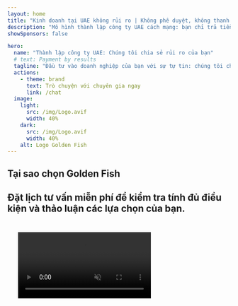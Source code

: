 ```yaml
---
layout: home
title: "Kinh doanh tại UAE không rủi ro | Không phê duyệt, không thanh toán"
description: "Mô hình thành lập công ty UAE cách mạng: bạn chỉ trả tiền sau khi thành công. Hướng dẫn chuyên nghiệp qua từng giai đoạn với tỷ lệ thành công 90%+."
showSponsors: false

hero:
  name: "Thành lập công ty UAE: Chúng tôi chia sẻ rủi ro của bạn"
  # text: Payment by results
  tagline: "Đầu tư vào doanh nghiệp của bạn với sự tự tin: chúng tôi chỉ được trả tiền sau khi đăng ký công ty thành công. <span class='hl'>Thành công của bạn là mục tiêu duy nhất của chúng tôi</span>."
  actions:
    - theme: brand
      text: Trò chuyện với chuyên gia ngay
      link: /chat
  image:
    light:
      src: /img/Logo.avif
      width: 40%
    dark:
      src: /img/Logo.avif
      width: 40%
    alt: Logo Golden Fish
---
```


<FeatureBlock :card="{
  title: 'Lợi thế của bạn — Trách nhiệm của chúng tôi',
  details: 'UAE cung cấp nhiều lợi thế cho các doanh nhân và nhà đầu tư quốc tế đang tìm kiếm môi trường kinh doanh thuận lợi. \n\n* Thuế suất thấp: Chỉ 9% thuế doanh nghiệp và 5% VAT không có thuế thu nhập cá nhân\n* 100% sở hữu nước ngoài: Kiểm soát hoàn toàn công ty của bạn mà không cần đối tác địa phương\n* Không kiểm soát tiền tệ: Chuyển lợi nhuận và đổi tiền tệ không hạn chế\n\n[Xem danh sách đầy đủ](/uae-business/company-registration/benefits-problems#benefits-of-doing-business-in-the-uae)',
  link: '/uae-business/company-registration/benefits-problems#benefits-of-doing-business-in-the-uae',
  src: {
    light: '/img/iStock-1331100622.jpg',
    dark: '/img/iStock-1203821481.avif',
    width: '100%'
  },
  inversion: false
}" />

<FeatureBlock :card="{
  title: 'Thách thức chúng tôi cùng giải quyết',
  details: 'Mặc dù UAE cung cấp nhiều lợi ích, các doanh nghiệp nên nhận thức về những thách thức tiềm ẩn khi thành lập hoạt động. \n\n* Môi trường pháp lý phức tạp: Các quy định khác nhau giữa các tiểu vương quốc và Free Zone\n* Yêu cầu về bản chất kinh tế: Cần nhân viên địa phương và không gian văn phòng thực tế cho một số hoạt động nhất định\n* Chi phí ban đầu cao: Phí đăng ký, tài liệu và thuê văn phòng bắt buộc\n\n[Xem danh sách đầy đủ](/uae-business/company-registration/benefits-problems#disadvantages-of-doing-business-in-the-uae)',
  link: '/uae-business/company-registration/benefits-problems#disadvantages-of-doing-business-in-the-uae',
  src: {
      light: '/img/iStock-1299393716.avif',
      dark: '/img/iStock-2149731304.avif',
    width: '100%'
  },
  inversion: true
}" />

<FeatureBlock :card="{
  title: 'Hỗ trợ toàn diện: Từng bước cùng bạn',
  details: 'Hướng dẫn đầy đủ để thành lập công ty trong **Free Zone, offshore, Mainland, chi nhánh**. \n\n* 100% sở hữu nước ngoài có sẵn trong Free Zone và Mainland\n* Thuế suất thấp - chỉ 9% thuế doanh nghiệp\n* Không kiểm soát tiền tệ - dễ dàng hồi hương vốn\n\n[Tìm hiểu thêm](/uae-business/company-registration/overview)',
  link: '/uae-business/company-registration/overview',
  src: {
    light: '/video/iStock-1204982076.mp4',
    dark: '/video/iStock-1269162753.mp4',
    width: '100%'
  },
  inversion: false
}" />

<FeatureCards :features="[
  {
    title: 'Mở tài khoản ngân hàng',
    details: 'Dễ dàng mở **tài khoản ngân hàng** doanh nghiệp hoặc cá nhân với các ngân hàng uy tín của UAE.',
    items: [
      'Dịch vụ PRO từ đầu đến cuối cho phê duyệt chính phủ',
      'Thiết lập gói ngân hàng hoàn chỉnh',
      'Tỷ lệ thành công 96%'
    ],
    linkText: 'Tìm hiểu thêm',
    link: '/uae-business/offer/banking/',
    icon: {
      light: '/img/iStock-2153786564.avif',
      dark: '/img/iStock-2166793628.avif',
      alt: 'Dịch vụ ngân hàng'
    }
  },
  {
    title: 'Golden Visa và cư trú',
    details: 'Nhận **Golden Visa** UAE để cư trú dài hạn với quy trình đăng ký liền mạch.',
    items: [
      '**Không cần nhập cảnh UAE mỗi 6 tháng**',
      'Hiệu lực 10 năm với tùy chọn gia hạn khi duy trì các điều kiện đủ điều kiện',
      'Tỷ lệ thành công 92%'
    ],
    linkText: 'Tìm hiểu thêm',
    link: '/uae-business/offer/golden-visa/',
    icon: {
      light: '/img/iStock-1312241253.avif',
      dark: '/img/ILONMASKID.webp',
      alt: 'Dịch vụ visa'
    }
  },
  {
    title: 'Khám phá thêm các dịch vụ doanh nghiệp của chúng tôi',
    details: '',
    items: [],
    linkText: 'Tìm hiểu thêm',
    link: '/uae-business/company-registration/insights/incorporation-steps',
    icon: {
      light: '/img/iStock-473502112.avif',
      dark: '/img/iStock-1160827423.avif',
      alt: 'Thêm dịch vụ'
    }
  }
]" />

## Tại sao chọn Golden Fish

<BenefitsList :features="[
  {
    icon: '🏢',
    title: 'Chuyên môn địa phương UAE',
    text: 'Các chuyên gia tận tâm tại Dubai cung cấp hướng dẫn chuyên nghiệp qua từng bước của quy trình.'
  },
  {
    icon: '📊',
    title: 'Tỷ lệ thành công đã được chứng minh',
    text: 'Tỷ lệ phê duyệt trên 90% với hàng trăm visa, tài khoản ngân hàng và đăng ký công ty được cấp thông qua dịch vụ xử lý cao cấp của chúng tôi.'
  },
  {
    icon: '💸',
    title: '**Phí dựa trên thành công**',
    text: '[Chỉ thanh toán sau khi được phê duyệt](/uae-business/benefits/success-based-fees). Hoàn toàn minh bạch không có chi phí ẩn.'
  },
]" />

## Đặt lịch tư vấn miễn phí để kiểm tra tính đủ điều kiện và thảo luận các lựa chọn của bạn.

<video  autoplay muted playsinline style="padding: 24px" >
  <source src="/img/iStock-2185906461.mp4" type="video/mp4">
</video>

<ContactForm buttonText="Nói chuyện với chuyên gia" />

<!-- <ImageGrid :images="[
  { src: '/img/ILONMASKID.webp', href: './immigration.md', alt: 'Nhập cư UAE' },
  { src: '/img/ILONMASKID.webp', href: './immigration.md', alt: 'Nhập cư UAE' },
]"/> -->

